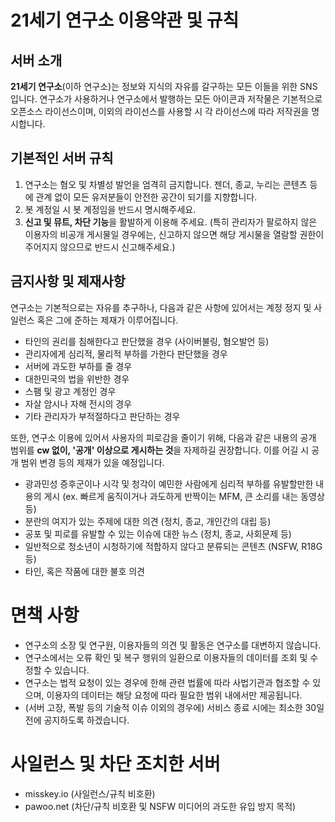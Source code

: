 # 21세기 연구소 이용약관 및 규칙

## 서버 소개

**21세기 연구소**(이하 연구소)는 정보와 지식의 자유를 갈구하는 모든 이들을 위한 SNS입니다.
연구소가 사용하거나 연구소에서 발행하는 모든 아이콘과 저작물은 기본적으로 오픈소스 라이선스이며, 이외의 라이선스를 사용할 시 각 라이선스에 따라 저작권을 명시합니다.

## 기본적인 서버 규칙

1. 연구소는 혐오 및 차별성 발언을 엄격히 금지합니다. 젠더, 종교, 누리는 콘텐츠 등에 관계 없이 모든 유저분들이 안전한 공간이 되기를 지향합니다.
2. 봇 계정일 시 봇 계정임을 반드시 명시해주세요.
3. **신고 및 뮤트, 차단 기능**을 활발하게 이용해 주세요. (특히 관리자가 팔로하지 않은 이용자의 비공개 게시물일 경우에는, 신고하지 않으면 해당 게시물을 열람할 권한이 주어지지 않으므로 반드시 신고해주세요.)

## 금지사항 및 제재사항

연구소는 기본적으로는 자유를 추구하나, 다음과 같은 사항에 있어서는 계정 정지 및 사일런스 혹은 그에 준하는 제재가 이루어집니다.
- 타인의 권리를 침해한다고 판단했을 경우 (사이버불링, 혐오발언 등)
- 관리자에게 심리적, 물리적 부하를 가한다 판단했을 경우
- 서버에 과도한 부하를 줄 경우
- 대한민국의 법을 위반한 경우
- 스팸 및 광고 계정인 경우
- 자살 암시나 자해 전시의 경우
- 기타 관리자가 부적절하다고 판단하는 경우

또한, 연구소 이용에 있어서 사용자의 피로감을 줄이기 위해, 다음과 같은 내용의 공개 범위를 **cw 없이, '공개' 이상으로 게시하는 것**을 자제하길 권장합니다. 이를 어길 시 공개 범위 변경 등의 제재가 있을 예정입니다.
- 광과민성 증후군이나 시각 및 청각이 예민한 사람에게 심리적 부하를 유발할만한 내용의 게시 (ex. 빠르게 움직이거나 과도하게 반짝이는 MFM, 큰 소리를 내는 동영상 등)
- 분란의 여지가 있는 주제에 대한 의견 (정치, 종교, 개인간의 대립 등)
- 공포 및 피로를 유발할 수 있는 이슈에 대한 뉴스 (정치, 종교, 사회문제 등)
- 일반적으로 청소년이 시청하기에 적합하지 않다고 분류되는 콘텐츠 (NSFW, R18G 등)
- 타인, 혹은 작품에 대한 불호 의견

# 면책 사항

- 연구소의 소장 및 연구원, 이용자들의 의견 및 활동은 연구소를 대변하지 않습니다.
- 연구소에서는 오류 확인 및 복구 행위의 일환으로 이용자들의 데이터를 조회 및 수정할 수 있습니다.
- 연구소는 법적 요청이 있는 경우에 한해 관련 법률에 따라 사법기관과 협조할 수 있으며, 이용자의 데이터는 해당 요청에 따라 필요한 범위 내에서만 제공됩니다.
- (서버 고장, 폭발 등의 기술적 이슈 이외의 경우에) 서비스 종료 시에는 최소한 30일 전에 공지하도록 하겠습니다.

# 사일런스 및 차단 조치한 서버

- misskey.io (사일런스/규칙 비호환)
- pawoo.net (차단/규칙 비호환 및 NSFW 미디어의 과도한 유입 방지 목적)
